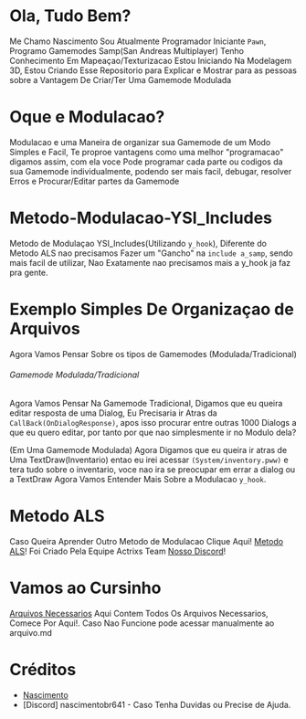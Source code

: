 # Ola, Tudo Bem?
Me Chamo Nascimento Sou Atualmente Programador Iniciante `Pawn`, Programo Gamemodes Samp(San Andreas Multiplayer)
Tenho Conhecimento Em Mapeaçao/Texturizacao Estou Iniciando Na Modelagem 3D,
Estou Criando Esse Repositorio para Explicar e Mostrar para as pessoas sobre a Vantagem De Criar/Ter Uma Gamemode Modulada

# Oque e Modulacao?
Modulacao e uma Maneira de organizar sua Gamemode de um Modo Simples e Facil, Te proproe vantagens como uma melhor "programacao" digamos assim, 
com ela voce Pode programar cada parte ou codigos da sua Gamemode individualmente, podendo ser mais facil, debugar, resolver Erros e Procurar/Editar partes da Gamemode 

# Metodo-Modulacao-YSI_Includes
Metodo de Modulaçao YSI_Includes(Utilizando `y_hook`), Diferente do Metodo ALS nao precisamos Fazer um "Gancho" na `include a_samp`, sendo mais facil de utilizar, Nao Exatamente nao precisamos mais a y_hook ja faz pra gente.

# Exemplo Simples De Organizaçao de Arquivos
Agora Vamos Pensar Sobre os tipos de Gamemodes (Modulada/Tradicional)

###### Gamemode Modulada/Tradicional
Agora Vamos Pensar Na Gamemode Tradicional, Digamos que eu queira editar resposta de uma Dialog, Eu Precisaria ir Atras da `CallBack(OnDialogResponse)`, apos isso procurar entre outras 1000 Dialogs a que eu quero editar, por tanto por que nao simplesmente ir no Modulo dela?

(Em Uma Gamemode Modulada) Agora Digamos que eu queira ir atras de Uma TextDraw(Inventario) entao eu irei acessar `(System/inventory.pww)` e tera tudo sobre o inventario, voce nao ira se preocupar em errar a dialog ou a TextDraw Agora Vamos Entender Mais Sobre a Modulacao `y_hook`.

# Metodo ALS
Caso Queira Aprender Outro Metodo de Modulacao Clique Aqui! [Metodo ALS](https://github.com/PawnTeam/ALS-HOOK-s)!
Foi Criado Pela Equipe Actrixs Team [Nosso Discord](https://discord.gg/euXz6ycTUg)!

# Vamos ao Cursinho
 [Arquivos Necessarios](./Arquivos.md) Aqui Contem Todos Os Arquivos Necessarios, Comece Por Aqui!.
 Caso Nao Funcione pode acessar manualmente ao arquivo.md
# Créditos
- [Nascimento](https://github.com/NascimentoSamp)
- [Discord] nascimentobr641 - Caso Tenha Duvidas ou Precise de Ajuda.
